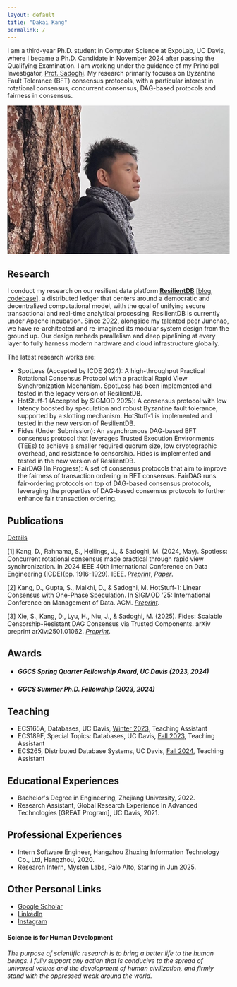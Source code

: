 ```yaml
---
layout: default
title: "Dakai Kang"
permalink: /
---
```


I am a third-year Ph.D. student in Computer Science at ExpoLab, UC Davis, where I became a Ph.D. Candidate in November 2024 after passing the Qualifying Examination. I am working under the guidance of my Principal Investigator, [Prof. Sadoghi](https://expolab.org). My research primarily focuses on Byzantine Fault Tolerance (BFT) consensus protocols, with a particular interest in rotational consensus, concurrent consensus, DAG-based protocols and fairness in consensus.


![Screen Shot 2023-03-10 at 7.10.51 PM](./img/dakai.png)


## Research

I conduct my research on our resilient data platform **[ResilientDB](https://resilientdb.incubator.apache.org)** [[blog](https://blog.resilientdb.com), [codebase](https://github.com/resilientdb/resilientdb)], a distributed ledger that centers around a democratic and decentralized computational model, with the goal of unifying secure transactional and real-time analytical processing. ResilientDB is currently under Apache Incubation. Since 2022, alongside my talented peer Junchao, we have re-architected and re-imagined its modular system design from the ground up. Our design embeds parallelism and deep pipelining at every layer to fully harness modern hardware and cloud infrastructure globally.

The latest research works are:

- SpotLess (Accepted by ICDE 2024): A high-throughput Practical Rotational Consensus Protocol with a practical Rapid View Synchronization Mechanism. SpotLess has been implemented and tested in the legacy version of ResilientDB.
- HotStuff-1 (Accepted by SIGMOD 2025): A consensus protocol with low latency boosted by speculation and robust Byzantine fault tolerance, supported by a slotting mechanism. HotStuff-1 is implemented and tested in the new version of ResilientDB.
- Fides (Under Submission): An asynchronous DAG-based BFT consensus protocol that leverages Trusted Execution Environments (TEEs) to achieve a smaller required quorum size, low cryptographic overhead, and resistance to censorship. Fides is implemented and tested in the new version of ResilientDB.
- FairDAG (In Progress): A set of consensus protocols that aim to improve the fairness of transaction ordering in BFT consensus. FairDAG runs fair-ordering protocols on top of DAG-based consensus protocols, leveraging the properties of DAG-based consensus protocols to further enhance fair transaction ordering.


## Publications

[Details](publications)

[1] Kang, D., Rahnama, S., Hellings, J., & Sadoghi, M. (2024, May). Spotless: Concurrent rotational consensus made practical through rapid view synchronization. In 2024 IEEE 40th International Conference on Data Engineering (ICDE)(pp. 1916-1929). IEEE. [*Preprint*](https://arxiv.org/abs/2302.02118), [*Paper*](https://ieeexplore.ieee.org/document/10597971/).

[2] Kang, D., Gupta, S., Malkhi, D., & Sadoghi, M. HotStuff-1: Linear Consensus with One-Phase Speculation. In SIGMOD ’25: International Conference on Management of Data. ACM. [*Preprint*](https://arxiv.org/abs/2408.04728).

[3] Xie, S., Kang, D., Lyu, H., Niu, J., & Sadoghi, M. (2025). Fides: Scalable Censorship-Resistant DAG Consensus via Trusted Components. arXiv preprint arXiv:2501.01062. [*Preprint*](https://arxiv.org/abs/2501.01062).


## Awards

- ##### GGCS Spring Quarter Fellowship Award, UC Davis (2023, 2024)
- ##### GGCS Summer Ph.D. Fellowship (2023, 2024)



## Teaching

- ECS165A, Databases, UC Davis, [Winter 2023](https://expolab.org/ecs165a-winter2023.html), Teaching Assistant
- ECS189F, Special Topics: Databases, UC Davis, [Fall 2023](https://expolab.org/ecs189f-fall-2023/index.html), Teaching Assistant
- ECS265, Distributed Database Systems, UC Davis, [Fall 2024](https://expolab.org/ecs265-fall2024.html), Teaching Assistant


## Educational Experiences

- Bachelor's Degree in Engineering, Zhejiang University, 2022.
- Research Assistant, Global Research Experience In Advanced Technologies \[GREAT Program\], UC Davis, 2021.


## Professional Experiences

- Intern Software Engineer, Hangzhou Zhuxing Information Technology Co., Ltd, Hangzhou, 2020.
- Research Intern, Mysten Labs, Palo Alto, Staring in Jun 2025.

## Other Personal Links

- [Google Scholar](https://scholar.google.com/citations?hl=en&user=Ut1KRqoAAAAJ)
- [LinkedIn](https://www.linkedin.com/in/dakai-kang-288451227/)
- [Instagram](https://www.instagram.com/dakaikang4/)


#### Science is for Human Development
*The purpose of scientific research is to bring a better life to the human beings. I fully support any action that is conducive to the spread of universal values and the development of human civilization, and firmly stand with the oppressed weak around the world.*